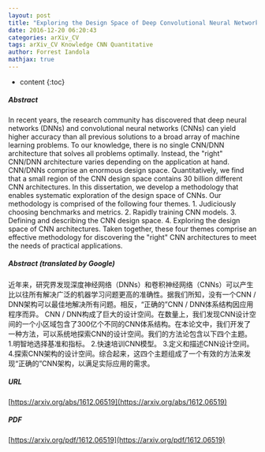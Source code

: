 ```yaml
---
layout: post
title: "Exploring the Design Space of Deep Convolutional Neural Networks at Large Scale"
date: 2016-12-20 06:20:43
categories: arXiv_CV
tags: arXiv_CV Knowledge CNN Quantitative
author: Forrest Iandola
mathjax: true
---
```


* content
{:toc}

##### Abstract
In recent years, the research community has discovered that deep neural networks (DNNs) and convolutional neural networks (CNNs) can yield higher accuracy than all previous solutions to a broad array of machine learning problems. To our knowledge, there is no single CNN/DNN architecture that solves all problems optimally. Instead, the "right" CNN/DNN architecture varies depending on the application at hand. CNN/DNNs comprise an enormous design space. Quantitatively, we find that a small region of the CNN design space contains 30 billion different CNN architectures. In this dissertation, we develop a methodology that enables systematic exploration of the design space of CNNs. Our methodology is comprised of the following four themes. 1. Judiciously choosing benchmarks and metrics. 2. Rapidly training CNN models. 3. Defining and describing the CNN design space. 4. Exploring the design space of CNN architectures. Taken together, these four themes comprise an effective methodology for discovering the "right" CNN architectures to meet the needs of practical applications.

##### Abstract (translated by Google)
近年来，研究界发现深度神经网络（DNNs）和卷积神经网络（CNNs）可以产生比以往所有解决广泛的机器学习问题更高的准确性。据我们所知，没有一个CNN / DNN架构可以最佳地解决所有问题。相反，“正确的”CNN / DNN体系结构因应用程序而异。 CNN / DNN构成了巨大的设计空间。在数量上，我们发现CNN设计空间的一个小区域包含了300亿个不同的CNN体​​系结构。在本论文中，我们开发了一种方法，可以系统地探索CNN的设计空间。我们的方法论包含以下四个主题。 1.明智地选择基准和指标。 2.快速培训CNN模型。 3.定义和描述CNN设计空间。 4.探索CNN架构的设计空间。综合起来，这四个主题组成了一个有效的方法来发现“正确的”CNN架构，以满足实际应用的需求。

##### URL
[https://arxiv.org/abs/1612.06519](https://arxiv.org/abs/1612.06519)

##### PDF
[https://arxiv.org/pdf/1612.06519](https://arxiv.org/pdf/1612.06519)

